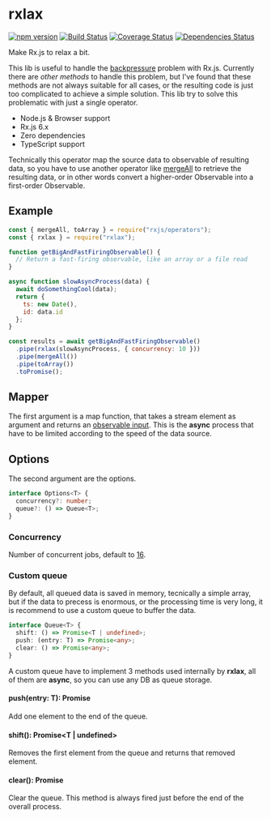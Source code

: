 # rxlax

[![npm version](https://badge.fury.io/js/rxlax.svg)](https://badge.fury.io/js/rxlax) [![Build Status](https://travis-ci.com/greguz/rxlax.svg?branch=master)](https://travis-ci.com/greguz/rxlax) [![Coverage Status](https://coveralls.io/repos/github/greguz/rxlax/badge.svg?branch=master)](https://coveralls.io/github/greguz/rxlax?branch=master) [![Dependencies Status](https://david-dm.org/greguz/rxlax.svg)](https://david-dm.org/greguz/rxlax.svg)

Make Rx.js to relax a bit.

This lib is useful to handle the [backpressure](https://nodejs.org/en/docs/guides/backpressuring-in-streams/) problem with Rx.js.
Currently there are _other methods_ to handle this problem,
but I've found that these methods are not always suitable for all cases,
or the resulting code is just too complicated to achieve a simple solution.
This lib try to solve this problematic with just a single operator.

- Node.js & Browser support
- Rx.js 6.x
- Zero dependencies
- TypeScript support

Technically this operator map the source data to observable of resulting data, so you have to use another operator like [mergeAll](https://rxjs-dev.firebaseapp.com/api/operators/mergeAll) to retrieve the resulting data, or in other words convert a higher-order Observable into a first-order Observable.

## Example

```javascript
const { mergeAll, toArray } = require("rxjs/operators");
const { rxlax } = require("rxlax");

function getBigAndFastFiringObservable() {
  // Return a fast-firing observable, like an array or a file read
}

async function slowAsyncProcess(data) {
  await doSomethingCool(data);
  return {
    ts: new Date(),
    id: data.id
  };
}

const results = await getBigAndFastFiringObservable()
  .pipe(rxlax(slowAsyncProcess, { concurrency: 10 }))
  .pipe(mergeAll())
  .pipe(toArray())
  .toPromise();
```

## Mapper

The first argument is a map function,
that takes a stream element as argument and returns an [observable input](https://rxjs-dev.firebaseapp.com/api/index/type-alias/ObservableInput).
This is the **async** process that have to be limited according to the
speed of the data source.

## Options

The second argument are the options.

```typescript
interface Options<T> {
  concurrency?: number;
  queue?: () => Queue<T>;
}
```

### Concurrency

Number of concurrent jobs, default to [16](https://nodejs.org/api/stream.html#stream_constructor_new_stream_writable_options).

### Custom queue

By default, all queued data is saved in memory,
tecnically a simple array,
but if the data to precess is enormous,
or the processing time is very long,
it is recommend to use a custom queue to buffer the data.

```typescript
interface Queue<T> {
  shift: () => Promise<T | undefined>;
  push: (entry: T) => Promise<any>;
  clear: () => Promise<any>;
}
```

A custom queue have to implement 3 methods used internally by **rxlax**,
all of them are **async**, so you can use any DB as queue storage.

#### push(entry: T): Promise<any>

Add one element to the end of the queue.

#### shift(): Promise<T | undefined>

Removes the first element from the queue and returns that removed element.

#### clear(): Promise<any>

Clear the queue. This method is always fired just before the end of the overall process.
